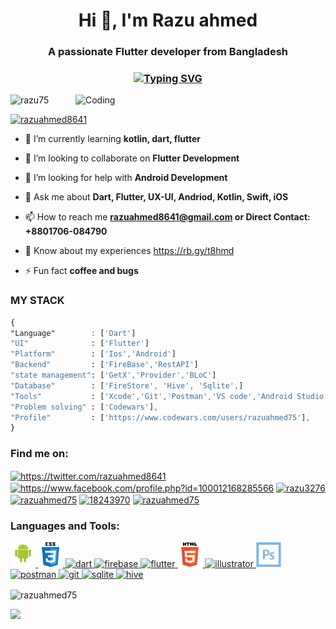 <h1 align="center">Hi 👋, I'm Razu ahmed</h1>
<h3 align="center">A passionate Flutter developer from Bangladesh</h3>
<h3 align="center"><a href="https://git.io/typing-svg"><img src="https://readme-typing-svg.demolab.com?font=Fira+Code&duration=3500&pause=1000&center=true&vCenter=true&width=435&lines=Aspiring+Software+Engineer;Open+Source+Contributor;Problem+Solver;Full+Stack+Web+Developer;Content+creator;Tech+Enthusiast" alt="Typing SVG" /></a></h3>
<img align='right' alt='Coding' width='400' src='https://cdn.dribbble.com/users/1162077/screenshots/3848914/programmer.gif'>
<p align="left"> <img src="https://komarev.com/ghpvc/?username=razu75&label=Profile%20views&color=0e75b6&style=flat" alt="razu75" /> </p>
<p align="left"> <a href="https://twitter.com/razuahmed8641" target="blank"><img src="https://img.shields.io/twitter/follow/razuahmed8641?logo=twitter&style=for-the-badge" alt="razuahmed8641" /></a> </p>

- 🌱 I’m currently learning **kotlin, dart, flutter**

- 👯 I’m looking to collaborate on **Flutter Development**

- 🤝 I’m looking for help with **Android Development**

- 💬 Ask me about **Dart, Flutter, UX-UI, Andriod, Kotlin, Swift, iOS**

- 📫 How to reach me **razuahmed8641@gmail.com or Direct Contact: +8801706-084790**
- 📄 Know about my experiences https://rb.gy/t8hmd

- ⚡ Fun fact **coffee and bugs**

 <h3>MY STACK</h3>
 
```css
{
"Language"        : ['Dart']
"UI"              : ['Flutter']
"Platform"        : ['Ios','Android']
"Backend"         : ['FireBase','RestAPI']
"state management": ['GetX','Provider','BLoC']
"Database"        : ['FireStore', 'Hive', 'Sqlite',]
"Tools"           : ['Xcode','Git','Postman','VS code','Android Studio','Figma']
"Problem solving" : ['Codewars'],
"Profile"         : ['https://www.codewars.com/users/razuahmed75'],
}
```


<h3 align="left">Find me on:</h3>
<p align="left">
<a href="https://twitter.com/razuahmed8641" target="blank"><img align="center" src="https://raw.githubusercontent.com/rahuldkjain/github-profile-readme-generator/master/src/images/icons/Social/twitter.svg" alt="https://twitter.com/razuahmed8641" height="30" width="40" /></a>
<a href="https://www.facebook.com/profile.php?id=100012168285566" target="blank"><img align="center" src="https://raw.githubusercontent.com/rahuldkjain/github-profile-readme-generator/master/src/images/icons/Social/facebook.svg" alt="https://www.facebook.com/profile.php?id=100012168285566" height="30" width="40" /></a>
  <a href="https://instagram.com/razu3276" target="blank"><img align="center" src="https://raw.githubusercontent.com/rahuldkjain/github-profile-readme-generator/master/src/images/icons/Social/instagram.svg" alt="razu3276" height="30" width="40" /></a>
  <a href="https://linkedin.com/in/razuahmed75" target="blank"><img align="center" src="https://raw.githubusercontent.com/rahuldkjain/github-profile-readme-generator/master/src/images/icons/Social/linked-in-alt.svg" alt="razuahmed75" height="30" width="40" /></a>
  <a href="https://stackoverflow.com/users/18243970" target="blank"><img align="center" src="https://raw.githubusercontent.com/rahuldkjain/github-profile-readme-generator/master/src/images/icons/Social/stack-overflow.svg" alt="18243970" height="30" width="40" /></a>
<a href="https://dribbble.com/razuahmed75" target="blank"><img align="center" src="https://raw.githubusercontent.com/rahuldkjain/github-profile-readme-generator/master/src/images/icons/Social/dribbble.svg" alt="razuahmed75" height="30" width="40" /></a>

</p>

<h3 align="left">Languages and Tools:</h3>
<p align="left"> <a href="https://developer.android.com" target="_blank" rel="noreferrer"> <img src="https://raw.githubusercontent.com/devicons/devicon/master/icons/android/android-original-wordmark.svg" alt="android" width="40" height="40"/> </a> <a href="https://www.w3schools.com/css/" target="_blank" rel="noreferrer"> <img src="https://raw.githubusercontent.com/devicons/devicon/master/icons/css3/css3-original-wordmark.svg" alt="css3" width="40" height="40"/> </a> <a href="https://dart.dev" target="_blank" rel="noreferrer"> <img src="https://www.vectorlogo.zone/logos/dartlang/dartlang-icon.svg" alt="dart" width="40" height="40"/> </a> <a href="https://firebase.google.com/" target="_blank" rel="noreferrer"> <img src="https://www.vectorlogo.zone/logos/firebase/firebase-icon.svg" alt="firebase" width="40" height="40"/> </a> <a href="https://flutter.dev" target="_blank" rel="noreferrer"> <img src="https://www.vectorlogo.zone/logos/flutterio/flutterio-icon.svg" alt="flutter" width="40" height="40"/> </a> <a href="https://www.w3.org/html/" target="_blank" rel="noreferrer"> <img src="https://raw.githubusercontent.com/devicons/devicon/master/icons/html5/html5-original-wordmark.svg" alt="html5" width="40" height="40"/> </a> <a href="https://www.adobe.com/in/products/illustrator.html" target="_blank" rel="noreferrer"> <img src="https://www.vectorlogo.zone/logos/adobe_illustrator/adobe_illustrator-icon.svg" alt="illustrator" width="40" height="40"/> </a> <a href="https://www.photoshop.com/en" target="_blank" rel="noreferrer"> <img src="https://raw.githubusercontent.com/devicons/devicon/master/icons/photoshop/photoshop-line.svg" alt="photoshop" width="40" height="40"/> </a> <a href="https://postman.com" target="_blank" rel="noreferrer"> <img src="https://www.vectorlogo.zone/logos/getpostman/getpostman-icon.svg" alt="postman" width="40" height="40"/> </a><a href="https://git-scm.com/" target="_blank" rel="noreferrer"> <img src="https://www.vectorlogo.zone/logos/git-scm/git-scm-icon.svg" alt="git" width="40" height="40"/>
  <a href="https://www.sqlite.org/" target="_blank" rel="noreferrer"> <img src="https://www.vectorlogo.zone/logos/sqlite/sqlite-icon.svg" alt="sqlite" width="40" height="40"/> </a>
  <a href="https://hive.apache.org/" target="_blank" rel="noreferrer"> <img src="https://www.vectorlogo.zone/logos/apache_hive/apache_hive-icon.svg" alt="hive" width="40" height="40"/> </a>
</p>



<p><img align="center" src="https://github-readme-streak-stats.herokuapp.com/?user=razuahmed75&show_icons=true&theme=highcontrast" alt="razuahmed75" /></p>

![](https://raw.githubusercontent.com/D3vil0per/D3vil0per/main/.images/footer.svg)

